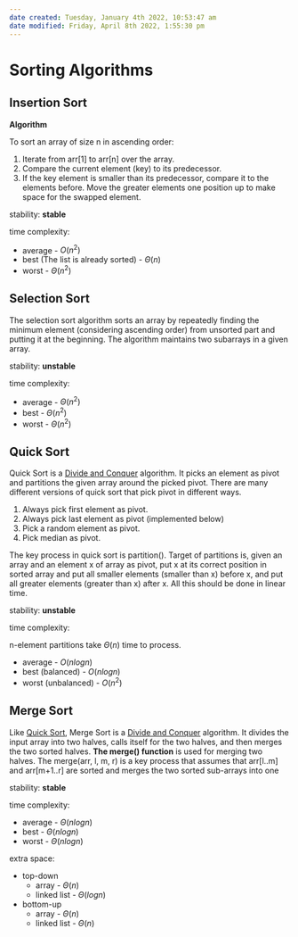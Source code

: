 ```yaml
---
date created: Tuesday, January 4th 2022, 10:53:47 am
date modified: Friday, April 8th 2022, 1:55:30 pm
---
```


# Sorting Algorithms

## Insertion Sort

**Algorithm**

To sort an array of size n in ascending order:

1. Iterate from arr[1] to arr[n] over the array.
2. Compare the current element (key) to its predecessor.
3. If the key element is smaller than its predecessor, compare it to the elements before. Move the greater elements one position up to make space for the swapped element.

stability: **stable**

time complexity:

- average - $O(n^2)$
- best (The list is already sorted) - $\Theta(n)$
- worst - $\Theta(n^2)$

## Selection Sort

The selection sort algorithm sorts an array by repeatedly finding the minimum element (considering ascending order) from unsorted part and putting it at the beginning. The algorithm maintains two subarrays in a given array.

stability: **unstable**

time complexity:

- average - $\Theta(n^2)$
- best - $\Theta(n^2)$
- worst - $\Theta(n^2)$

## Quick Sort

Quick Sort is a [Divide and Conquer](https://www.geeksforgeeks.org/divide-and-conquer-introduction/) algorithm. It picks an element as pivot and partitions the given array around the picked pivot. There are many different versions of quick sort that pick pivot in different ways.

1. Always pick first element as pivot.
2. Always pick last element as pivot (implemented below)
3. Pick a random element as pivot.
4. Pick median as pivot.

The key process in quick sort is partition(). Target of partitions is, given an array and an element x of array as pivot, put x at its correct position in sorted array and put all smaller elements (smaller than x) before x, and put all greater elements (greater than x) after x. All this should be done in linear time.

stability: **unstable**

time complexity:

n-element partitions take $\Theta(n)$ time to process.

- average - $O(nlogn)$
- best (balanced) - $O(nlogn)$
- worst (unbalanced) - $O(n^2)$

## Merge Sort

Like [Quick Sort](https://www.geeksforgeeks.org/quick-sort/), Merge Sort is a [Divide and Conquer](https://www.geeksforgeeks.org/divide-and-conquer-introduction/) algorithm. It divides the input array into two halves, calls itself for the two halves, and then merges the two sorted halves. **The merge() function** is used for merging two halves. The merge(arr, l, m, r) is a key process that assumes that arr[l..m] and arr[m+1..r] are sorted and merges the two sorted sub-arrays into one

stability: **stable**

time complexity:

- average - $\Theta(nlogn)$
- best - $\Theta(nlogn)$
- worst - $\Theta(nlogn)$

extra space:

- top-down
    - array - $\Theta(n)$
    - linked list - $\Theta(logn)$
- bottom-up
    - array - $\Theta(n)$
    - linked list - $\Theta(n)$
